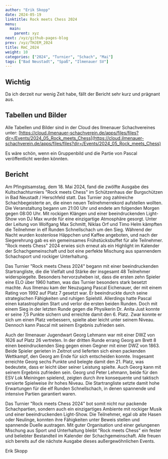 ```yaml
---
author: "Erik Skopp"
date: 2024-05-19
linktitle: Rock meets Chess 2024
menu:
  main:
    parent: xyz
next: /xyz/github-pages-blog
prev: /xyz/THJEM_2024
title: RmC_2024
weight: 10
categories: ["2024", "Turnier", "Schach", "Mai"]
tags: ["Bad Neustadt", "Spaß", "Ilmenauer SV"]
---
```



## Wichtig
Da ich derzeit nur wenig Zeit habe, fällt der Bericht sehr kurz und prägnant aus.

## Tabellen und Bilder
Alle Tabellen und Bilder sind in der Cloud des Ilmenauer Schachvereines unter: [https://cloud.ilmenauer-schachverein.de/apps/files/files?dir=/Events/2024_05_Rock_meets_Chess](https://cloud.ilmenauer-schachverein.de/apps/files/files?dir=/Events/2024_05_Rock_meets_Chess)

Es wäre schön, wenn ein Gruppenbild und die Partie von Pascal veröffentlicht werden könnten. 

## Bericht
Am Pfingstsamstag, dem 18. Mai 2024, fand die zwölfte Ausgabe des Kultschachturniers "Rock meets Chess" im Schützenhaus der Burgschützen in Bad Neustadt / Herschfeld statt. Das Turnier zog zahlreiche Schachbegeisterte an, die einen neuen Teilnehmerrekord aufstellen wollten. Die Veranstaltung begann um 21:00 Uhr und endete am folgenden Morgen gegen 08:00 Uhr. Mit rockigen Klängen und einer beeindruckenden Light-Show von DJ Max wurde für eine einzigartige Atmosphäre gesorgt. Unter der Leitung von Wolfgang Max Schmitt, Niklas Orf und Timo Helm kämpften die Teilnehmer in elf Runden Schnellschach um den Sieg. Während der Nacht wurden kostenlose Häppchen und Kaffee angeboten, und nach der Siegerehrung gab es ein gemeinsames Frühstücksbuffet für alle Teilnehmer. "Rock meets Chess" 2024 erwies sich erneut als ein Highlight im Kalender der Schachgemeinschaft und bot eine perfekte Mischung aus spannendem Schachsport und rockiger Unterhaltung.

Das Turnier "Rock meets Chess 2024" begann mit einer beeindruckenden Startrangliste, die die Vielfalt und Stärke der insgesamt 48 Teilnehmer widerspiegelte. Besonders hervorzuheben ist, dass die ersten zehn Spieler eine ELO über 1960 hatten, was das Turnier besonders stark besetzt machte. Aus Ilmenau kam der Neuzugang Pascal Eichenauer, der mit einem Rating von 1992 auf Platz 7 gesetzt war. Er beeindruckte durch seine strategischen Fähigkeiten und ruhigen Spielstil. Allerdings hatte Pascal einen katastrophalen Start und verlor die ersten beiden Runden. Doch mit einem Sieg in der letzten Runde gegen die Physikerin Dr. Anita Just konnte er seine 7,5 Punkte sichern und erreichte damit den 6. Platz. Zwar konnte er sich um einen Platz verbessern, spielte aber leicht unter seinem Niveau. Dennoch kann Pascal mit seinem Ergebnis zufrieden sein.

Auch der Ilmenauer Jugendwart Georg Lehmann war mit einer DWZ von 1626 auf Platz 26 vertreten. In der dritten Runde errang Georg am Brett 8 einen beeindruckenden Sieg gegen einen Gegner mit einer DWZ von 1863. Beide Spieler gerieten in Zeitnot und lieferten sich einen packenden Wettkampf, den Georg am Ende für sich entscheiden konnte. Insgesamt erreichte Georg sechs Punkte und belegte damit den 21. Platz, was bedeutete, dass er leicht über seiner Leistung spielte. Auch Georg kann mit seinem Ergebnis zufrieden sein. Georg und Peter Lehmann, beide für den ESV Lok Meiningen spielend, zeigten durch ihre konsequente und taktisch versierte Spielweise ihr hohes Niveau. Die Startrangliste setzte damit hohe Erwartungen für die elf Runden Schnellschach, in denen spannende und intensive Partien garantiert waren.

Das Turnier "Rock meets Chess 2024" bot somit nicht nur packende Schachpartien, sondern auch ein einzigartiges Ambiente mit rockiger Musik und einer beeindruckenden Light-Show. Die Teilnehmer, egal ob alte Hasen oder Neulinge, konnten ihre Fähigkeiten unter Beweis stellen und spannende Duelle austragen. Mit guter Organisation und einer gelungenen Mischung aus Sport und Unterhaltung bleibt "Rock meets Chess" ein fester und beliebter Bestandteil im Kalender der Schachgemeinschaft. Alle freuen sich bereits auf die nächste Ausgabe dieses außergewöhnlichen Events.

Erik Skopp